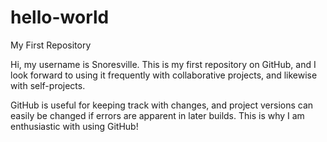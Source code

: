 # hello-world
My First Repository

Hi, my username is Snoresville.
This is my first repository on GitHub, and I look forward to using it frequently with collaborative projects, and likewise with self-projects.

GitHub is useful for keeping track with changes, and project versions can easily be changed if errors are apparent in later builds.
This is why I am enthusiastic with using GitHub!
